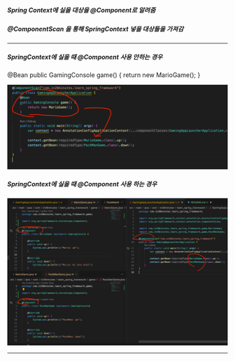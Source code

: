 ##### Spring Context에 실을 대상을 @Component로 알려줌
##### @ComponentScan 을 통해 SpringContext 넣을 대상들을 가져감 

<hr/>

##### SpringContext에 실을 때 @Component 사용 안하는 경우

<p>
    @Bean
    public GamingConsole game() {
        return new MarioGame();
    }
</p>

![Alt text](image.png) 

##### SpringContext에 실을 때 @Component 사용 하는 경우

![Alt text](image-1.png)


<hr/>